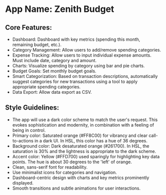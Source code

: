 # **App Name**: Zenith Budget

## Core Features:

- Dashboard: Dashboard with key metrics (spending this month, remaining budget, etc.).
- Category Management: Allow users to add/remove spending categories.
- Expense Tracking: Allow users to input individual expense amounts. Must include date, category and amount.
- Charts: Visualize spending by category using bar and pie charts.
- Budget Goals: Set monthly budget goals.
- Smart Categorization: Based on transaction descriptions, automatically suggest categories for new transactions using a tool to apply appropriate spending categories.
- Data Export: Allow data export as CSV.

## Style Guidelines:

- The app will use a dark color scheme to match the user's request. This evokes sophistication and modernity, in combination with a feeling of being in control.
- Primary color: Saturated orange (#FF8C00) for vibrancy and clear call-to-actions in a dark UI. In HSL, this color has a hue of 36 degrees.
- Background color: Dark desaturated orange (#261700). In HSL, the saturation is 30% and the lightness is appropriate to the dark scheme.
- Accent color: Yellow (#FFD700) used sparingly for highlighting key data points. The hue is about 30 degrees to the 'left' of orange.
- Clean, sans-serif font for readability.
- Use minimalist icons for categories and navigation.
- Dashboard-centric design with charts and key metrics prominently displayed.
- Smooth transitions and subtle animations for user interactions.